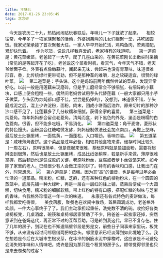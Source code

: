 ```yaml
---
title: 年味儿
date: 2017-01-26 23:05:49
tags: 念念碎
---
```

 今天是农历二十九，热热闹闹贴玩春联后，年味儿一下子就浓了起来。
 相较往常，今年多了一项家族聚餐的活动，外婆姐弟两的儿女们相聚一堂，共吃团圆饭。我家光荣承接了首次聚餐大任。一家人早早开始忙活，鸡鸭鱼肉，荤素搭配，累却快乐着。
 作为吃货，说说几样我喜爱的，老家特有的味道吧。
 第一道菜是：黄花菜嫩苗。老爸起了一大早，爬了几座山采的。在黄花菜刚长出嫩尖时采摘（常见的是等起开花了吃），老爸说这个菜看时机，看天气，今年天气不错，老天爷给面子😊。外表有点像嫩蒜叶，闻起来无味，尝起来也没有青草味，味道很难形容，香，比传统绿叶更带韧劲，但不是那种茎的难嚼，总之软硬适宜，很赞的绿叶菜。
![](//cdn.monniya.com/2017/yearintaste-01.jpg )
 第二道菜是：芋头饼。这个是妈妈前两年偶然尝试的菜品，发现异常好吃。以前一般是用莲藕来现磨碎，但是手工磨经常会不够细腻，有细碎的小藕块，口感上便会粗糙一些。偶然间老妈尝试用芋头代替莲藕（一般大家都只用小芋子做菜，芋头因为炒炖都口感不佳，尝尝是扔掉的），没想到，味道很不错，芋头磨成泥之后，混上少许淀粉，面粉，肉末，团成小饼而后油炸。原来切片的那种沙沙口感不见了，比莲藕多了几分软糯和细腻，获得全家的喜爱。
 第三道菜是：炖菱角。每年妈妈都会留点老菱角，清炖而食，剥下黑色的外壳，里面是粉糯的白色菱肉。很香，但不能多吃哦，不易消化。
![](//cdn.monniya.com/2017/yearintaste-03.jpg )
 第四道菜是：角干麦饼。菱形状的特色馒头。面粉混合红糖略微发酵，妈妈秘制做法还会加点南瓜，再撒上芝麻，最后放土灶锅里烤，一面焦黄，一面蓬松。入口嚼劲，香味四溢。
![](//cdn.monniya.com/2017/yearintaste-04.jpg )
 第五道菜是：咸味薄烤麦饼。这个菜品是过年必备，相较其他食物来讲，储存时间比较久（一周左右），原料很简单，但是做起来很难，基础原料就是盐加面粉，需要将起擀面到很薄，然后也是放土灶锅里烤，成品比纸张稍厚，若是新手来做，薄厚很难掌握，然后韧劲也是饼成败的关键，卷原味粉丝，豆腐或者萝卜丝做馅来吃。如今除了家里的老人，已经很少有人会做正宗的饼了。特有的香味和口感，让我出门在外，时常想念。
![](//cdn.monniya.com/2017/yearintaste-05.jpg )
 第六道菜是：蒸糕。因为其“高”的谐音，也是每年过年必会忙活的一道菜品。糯米粉，红糖，芝麻，还有某种红色的植物粉末，在一个圆圆的蒸笼中，底层先铺一种大绿叶，再是一层白一层红的往上铺，蒸熟后便成一个大圆糕，切块食用，糯米粉的细腻软糯，带上红粉的特有口感，搭配红糖的甜味与芝麻的香味，令我格外珍惜这一年一次的味道。
 永康还有各式特色的麦饼做法，每样我都爱吃得很。
 美食落腹，聚餐也在欢闹中散场，首届圆满成功，老爸格外欢颜。一件大心事终于了了。我们主动承担起重任，洗完数不清的碗。收拾好各类桌椅板凳，几桌酒席，碗筷和桌椅邻居家赞助了不少，陪爸爸一起挨家还掉，突然意识到在爸妈这代，再正常不过的互帮互助，可是轮到我这代，早已不复存在。住了几年的房子，到现在也不知道隔壁邻居是男是女，前些日子同事来家里玩，板凳不够，从来没有起过问邻居借两把的念头。邻里意识已经淡薄到如此境地了么。我在想若是今后在大城市生根发芽，在冰冷的钢筋水泥中穿梭时，这应该是不可避免会消失的年味和人情味吧。或许是因为那只是个租赁的房子么，顺带觉得邻里也只是来去匆匆的过客？
